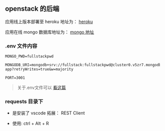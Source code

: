 ## openstack 的后端

应用线上版本部署至 heroku
地址为： [heroku](https://arcane-retreat-67163.herokuapp.com/)

应用在线 mongo 数据库地址为：
[mongo 地址](https://cloud.mongodb.com/v2/5f17ed30646c0f13a3c88946#metrics/replicaSet/5f17f1815081236ac7fedd06/explorer/note-app/notes/find)

### .env 文件内容

```console
MONGO_PWD=fullstackpwd

MONGODB_URI=mongodb+srv://fullstack:fullstackpwd@cluster0.v5zr7.mongodb.net/note-app?retryWrites=true&w=majority

PORT=3001
```

> 关于.env文件可以
[看这篇](https://medium.com/the-node-js-collection/making-your-node-js-work-everywhere-with-environment-variables-2da8cdf6e786)

### requests 目录下

- 是安装了 vscode 拓展： REST Client

- 使用: ctrl + Alt + R 


